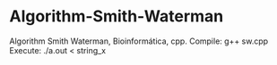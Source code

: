 # Algorithm-Smith-Waterman
Algorithm Smith Waterman, Bioinformática, cpp.
Compile: g++ sw.cpp
Execute: ./a.out < string_x
